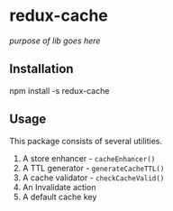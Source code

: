 # redux-cache
_purpose of lib goes here_

## Installation
npm install -s redux-cache

## Usage
This package consists of several utilities.

1. A store enhancer - `cacheEnhancer()`
1. A TTL generator - `generateCacheTTL()`
1. A cache validator - `checkCacheValid()`
1. An Invalidate action
1. A default cache key